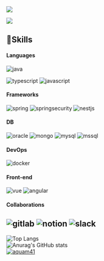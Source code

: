 <img src="https://capsule-render.vercel.app/api?type=waving&height=200&color=gradient&text=Kwon%20San&reversal=false&desc=Backend%20Developer&descAlignY=71" />

<!--
**ksan41/ksan41** is a ✨ _special_ ✨ repository because its `README.md` (this file) appears on your GitHub profile.

Here are some ideas to get you started:

- 🔭 I’m currently working on ...
- 🌱 I’m currently learning ...
- 👯 I’m looking to collaborate on ...
- 🤔 I’m looking for help with ...
- 💬 Ask me about ...
- 📫 How to reach me: ...
- 😄 Pronouns: ...
- ⚡ Fun fact: ...
-->
<a href="https://programming-mtk.tistory.com/" target="_blank"><img src="https://img.shields.io/badge/blog-000000?style=flat-square&logo=tistory&logoColor=09B3AF"/></a>


## 🌟Skills
#### Languages
![java](https://img.shields.io/badge/Java-ED8B00?style=for-the-badge&logo=openjdk&logoColor=white)
<!-- ![python](https://img.shields.io/badge/Python-3776AB?style=for-the-badge&logo=python&logoColor=white) -->
![typescript](https://img.shields.io/badge/TypeScript-007ACC?style=for-the-badge&logo=typescript&logoColor=white)
![javascript](https://img.shields.io/badge/JavaScript-F7DF1E?style=for-the-badge&logo=JavaScript&logoColor=white)
#### Frameworks
![spring](https://img.shields.io/badge/Spring-6DB33F?style=for-the-badge&logo=spring&logoColor=white)
![springsecurity](https://img.shields.io/badge/Spring_Security-6DB33F?style=for-the-badge&logo=Spring-Security&logoColor=white)
![nestjs](https://img.shields.io/badge/nestjs-E0234E?style=for-the-badge&logo=nestjs&logoColor=white)
#### DB
![oracle](https://img.shields.io/badge/Oracle-F80000?style=for-the-badge&logo=oracle&logoColor=black)
![mongo](https://img.shields.io/badge/MongoDB-4EA94B?style=for-the-badge&logo=mongodb&logoColor=white)
![mysql](https://img.shields.io/badge/MySQL-00000F?style=for-the-badge&logo=mysql&logoColor=white)
![mssql](https://img.shields.io/badge/Microsoft%20SQL%20Server-CC2927?style=for-the-badge&logo=microsoft%20sql%20server&logoColor=white)
#### DevOps
![docker](https://img.shields.io/badge/docker-%230db7ed.svg?style=for-the-badge&logo=docker&logoColor=white)
<!-- ![aws](https://img.shields.io/badge/Amazon_AWS-232F3E?style=for-the-badge&logo=amazon-aws&logoColor=white) -->
#### Front-end
![vue](https://img.shields.io/badge/Vue.js-35495E?style=for-the-badge&logo=vue.js&logoColor=4FC08D)
![angular](https://img.shields.io/badge/Angular-DD0031?style=for-the-badge&logo=angular&logoColor=white)
#### Collaborations
![gitlab](https://img.shields.io/badge/GitLab-330F63?style=for-the-badge&logo=gitlab&logoColor=white)
![notion](https://img.shields.io/badge/Notion-000000?style=for-the-badge&logo=notion&logoColor=white)
![slack](https://img.shields.io/badge/Slack-4A154B?style=for-the-badge&logo=slack&logoColor=white)
---
![Top Langs](https://github-readme-stats.vercel.app/api/top-langs/?username=ksan41&layout=compact&theme=radical)
<br>
![Anurag's GitHub stats](https://github-readme-stats.vercel.app/api?username=ksan41&theme=aura&icons=true)
<br>
[![aquam41](http://mazassumnida.wtf/api/v2/generate_badge?boj=aquam41)](https://solved.ac/aquam41)


<!-- [![Readme Card](https://github-readme-stats.vercel.app/api/pin/?username=ksan41&repo=ddd_basic&theme=shades-of-purple)](https://github.com/ksan41/ddd_basic) -->
